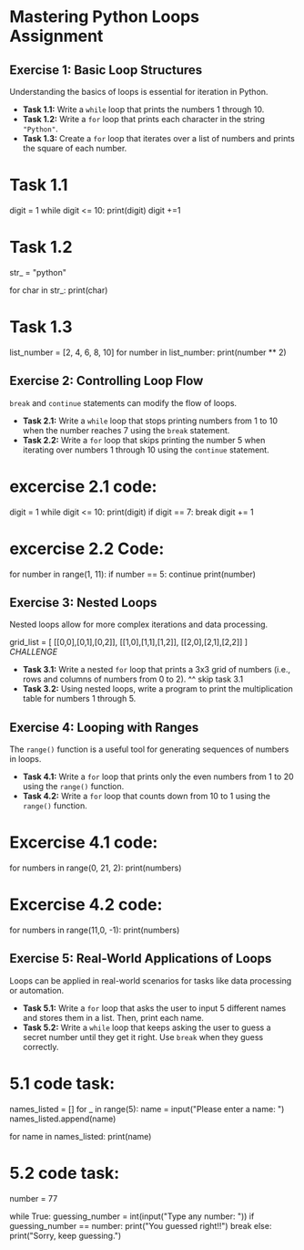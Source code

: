 # Mastering Python Loops Assignment

## Exercise 1: Basic Loop Structures

Understanding the basics of loops is essential for iteration in Python.

- **Task 1.1:** Write a `while` loop that prints the numbers 1 through 10.
- **Task 1.2:** Write a `for` loop that prints each character in the string `"Python"`.
- **Task 1.3:** Create a `for` loop that iterates over a list of numbers and prints the square of each number.

# Task 1.1
digit = 1
while digit <= 10:
    print(digit)
    digit +=1
# Task 1.2

str_ = "python"

for char in str_:
    print(char)

# Task 1.3

list_number = [2, 4, 6, 8, 10]
for number in list_number:
    print(number ** 2)





## Exercise 2: Controlling Loop Flow

`break` and `continue` statements can modify the flow of loops.

- **Task 2.1:** Write a `while` loop that stops printing numbers from 1 to 10 when the number reaches 7 using the `break` statement.
- **Task 2.2:** Write a `for` loop that skips printing the number 5 when iterating over numbers 1 through 10 using the `continue` statement.


# excercise 2.1 code:

digit = 1
while digit <= 10:
    print(digit)
    if digit == 7:
        break
    digit += 1

# excercise 2.2 Code: 
for number in range(1, 11):
    if number == 5:
        continue
    print(number)



## Exercise 3: Nested Loops

Nested loops allow for more complex iterations and data processing.

grid_list = [
[[0,0],[0,1],[0,2]],
[[1,0],[1,1],[1,2]],
[[2,0],[2,1],[2,2]]
]
_CHALLENGE_

- **Task 3.1:** Write a nested `for` loop that prints a 3x3 grid of numbers (i.e., rows and columns of numbers from 0 to 2).
  ^^ skip task 3.1
- **Task 3.2:** Using nested loops, write a program to print the multiplication table for numbers 1 through 5.








## Exercise 4: Looping with Ranges

The `range()` function is a useful tool for generating sequences of numbers in loops.

- **Task 4.1:** Write a `for` loop that prints only the even numbers from 1 to 20 using the `range()` function.
- **Task 4.2:** Write a `for` loop that counts down from 10 to 1 using the `range()` function.

# Excercise 4.1 code:
for numbers in range(0, 21, 2):
    print(numbers)

# Excercise 4.2 code: 
for numbers in range(11,0, -1):
    print(numbers)



## Exercise 5: Real-World Applications of Loops

Loops can be applied in real-world scenarios for tasks like data processing or automation.

- **Task 5.1:** Write a `for` loop that asks the user to input 5 different names and stores them in a list. Then, print each name.
- **Task 5.2:** Write a `while` loop that keeps asking the user to guess a secret number until they get it right. Use `break` when they guess correctly.


# 5.1 code task: 

names_listed = []
for _ in range(5):
    name = input("Please enter a name: ")
    names_listed.append(name)

for name in names_listed:
    print(name)


# 5.2 code task:

number = 77

while True:
    guessing_number = int(input("Type any number: "))
    if guessing_number == number:
        print("You guessed right!!")
        break
    else:
        print("Sorry, keep guessing.")
